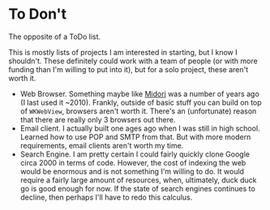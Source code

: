 # To Don't

The opposite of a ToDo list.

This is mostly lists of projects I am interested in starting, but I know I shouldn't. These definitely could work with a team of people (or with more funding than I'm willing to put into it), but for a solo project, these aren't worth it.

- Web Browser. Something maybe like [Midori](https://en.wikipedia.org/wiki/Midori_(web_browser)) was a number of years ago (I last used it ~2010). Frankly, outside of basic stuff you can build on top of `WKWebView`, browsers aren't worth it. There's an (unfortunate) reason that there are really only 3 browsers out there.
- Email client. I actually built one ages ago when I was still in high school. Learned how to use POP and SMTP from that. But with more modern requirements, email clients aren't worth my time.
- Search Engine. I am pretty certain I could fairly quickly clone Google circa 2000 in terms of code. However, the cost of indexing the web would be enormous and is not something I'm willing to do. It would require a fairly large amount of resources, when, ultimately, duck duck go is good enough for now. If the state of search engines continues to decline, then perhaps I'll have to redo this calculus.

